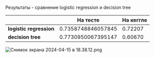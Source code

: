 Результаты - сравнение logistic regression и decision tree

|   | На тесте | На кеггле  |
|---|----------|------------|
| **logistic regression** | 0.7358748846057845   | 0.72207    |
| **decision tree** | 0.7730950067395147   | 0.60670 |
![Снимок экрана 2024-04-15 в 18.38.12.png](..%2F..%2F..%2F..%2F..%2F..%2F..%2F..%2Fvar%2Ffolders%2Fh_%2F3kybxlxs6rx2kx_p5g31jb0r0000gn%2FT%2FTemporaryItems%2FNSIRD_screencaptureui_R4UKaz%2F%D0%A1%D0%BD%D0%B8%D0%BC%D0%BE%D0%BA%20%D1%8D%D0%BA%D1%80%D0%B0%D0%BD%D0%B0%202024-04-15%20%D0%B2%2018.38.12.png)